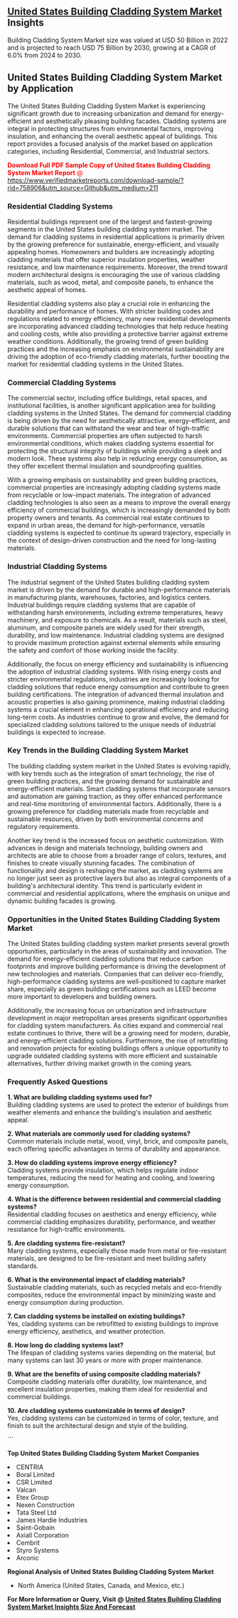 <h2><a href="https://www.verifiedmarketreports.com/download-sample/?rid=758906&amp;utm_source=Github&amp;utm_medium=211" target="_blank">United States Building Cladding System Market</a> Insights</h2><p>Building Cladding System Market size was valued at USD 50 Billion in 2022 and is projected to reach USD 75 Billion by 2030, growing at a CAGR of 6.0% from 2024 to 2030.</p><p><h2>United States Building Cladding System Market by Application</h2><p>The United States Building Cladding System Market is experiencing significant growth due to increasing urbanization and demand for energy-efficient and aesthetically pleasing building facades. Cladding systems are integral in protecting structures from environmental factors, improving insulation, and enhancing the overall aesthetic appeal of buildings. This report provides a focused analysis of the market based on application categories, including Residential, Commercial, and Industrial sectors. <p><span class=""><span style="color: #ff0000;"><strong>Download Full PDF Sample Copy of United States Building Cladding System Market Report</strong> @ </span><a href="https://www.verifiedmarketreports.com/download-sample/?rid=758906&amp;utm_source=Github&amp;utm_medium=211" target="_blank">https://www.verifiedmarketreports.com/download-sample/?rid=758906&amp;utm_source=Github&amp;utm_medium=211</a></span></p></p><h3>Residential Cladding Systems</h3><p>Residential buildings represent one of the largest and fastest-growing segments in the United States building cladding system market. The demand for cladding systems in residential applications is primarily driven by the growing preference for sustainable, energy-efficient, and visually appealing homes. Homeowners and builders are increasingly adopting cladding materials that offer superior insulation properties, weather resistance, and low maintenance requirements. Moreover, the trend toward modern architectural designs is encouraging the use of various cladding materials, such as wood, metal, and composite panels, to enhance the aesthetic appeal of homes.</p><p>Residential cladding systems also play a crucial role in enhancing the durability and performance of homes. With stricter building codes and regulations related to energy efficiency, many new residential developments are incorporating advanced cladding technologies that help reduce heating and cooling costs, while also providing a protective barrier against extreme weather conditions. Additionally, the growing trend of green building practices and the increasing emphasis on environmental sustainability are driving the adoption of eco-friendly cladding materials, further boosting the market for residential cladding systems in the United States.</p><h3>Commercial Cladding Systems</h3><p>The commercial sector, including office buildings, retail spaces, and institutional facilities, is another significant application area for building cladding systems in the United States. The demand for commercial cladding is being driven by the need for aesthetically attractive, energy-efficient, and durable solutions that can withstand the wear and tear of high-traffic environments. Commercial properties are often subjected to harsh environmental conditions, which makes cladding systems essential for protecting the structural integrity of buildings while providing a sleek and modern look. These systems also help in reducing energy consumption, as they offer excellent thermal insulation and soundproofing qualities.</p><p>With a growing emphasis on sustainability and green building practices, commercial properties are increasingly adopting cladding systems made from recyclable or low-impact materials. The integration of advanced cladding technologies is also seen as a means to improve the overall energy efficiency of commercial buildings, which is increasingly demanded by both property owners and tenants. As commercial real estate continues to expand in urban areas, the demand for high-performance, versatile cladding systems is expected to continue its upward trajectory, especially in the context of design-driven construction and the need for long-lasting materials.</p><h3>Industrial Cladding Systems</h3><p>The industrial segment of the United States building cladding system market is driven by the demand for durable and high-performance materials in manufacturing plants, warehouses, factories, and logistics centers. Industrial buildings require cladding systems that are capable of withstanding harsh environments, including extreme temperatures, heavy machinery, and exposure to chemicals. As a result, materials such as steel, aluminum, and composite panels are widely used for their strength, durability, and low maintenance. Industrial cladding systems are designed to provide maximum protection against external elements while ensuring the safety and comfort of those working inside the facility.</p><p>Additionally, the focus on energy efficiency and sustainability is influencing the adoption of industrial cladding systems. With rising energy costs and stricter environmental regulations, industries are increasingly looking for cladding solutions that reduce energy consumption and contribute to green building certifications. The integration of advanced thermal insulation and acoustic properties is also gaining prominence, making industrial cladding systems a crucial element in enhancing operational efficiency and reducing long-term costs. As industries continue to grow and evolve, the demand for specialized cladding solutions tailored to the unique needs of industrial buildings is expected to increase.</p><h3>Key Trends in the Building Cladding System Market</h3><p>The building cladding system market in the United States is evolving rapidly, with key trends such as the integration of smart technology, the rise of green building practices, and the growing demand for sustainable and energy-efficient materials. Smart cladding systems that incorporate sensors and automation are gaining traction, as they offer enhanced performance and real-time monitoring of environmental factors. Additionally, there is a growing preference for cladding materials made from recyclable and sustainable resources, driven by both environmental concerns and regulatory requirements.</p><p>Another key trend is the increased focus on aesthetic customization. With advances in design and materials technology, building owners and architects are able to choose from a broader range of colors, textures, and finishes to create visually stunning facades. The combination of functionality and design is reshaping the market, as cladding systems are no longer just seen as protective layers but also as integral components of a building's architectural identity. This trend is particularly evident in commercial and residential applications, where the emphasis on unique and dynamic building facades is growing.</p><h3>Opportunities in the United States Building Cladding System Market</h3><p>The United States building cladding system market presents several growth opportunities, particularly in the areas of sustainability and innovation. The demand for energy-efficient cladding solutions that reduce carbon footprints and improve building performance is driving the development of new technologies and materials. Companies that can deliver eco-friendly, high-performance cladding systems are well-positioned to capture market share, especially as green building certifications such as LEED become more important to developers and building owners.</p><p>Additionally, the increasing focus on urbanization and infrastructure development in major metropolitan areas presents significant opportunities for cladding system manufacturers. As cities expand and commercial real estate continues to thrive, there will be a growing need for modern, durable, and energy-efficient cladding solutions. Furthermore, the rise of retrofitting and renovation projects for existing buildings offers a unique opportunity to upgrade outdated cladding systems with more efficient and sustainable alternatives, further driving market growth in the coming years.</p><h3>Frequently Asked Questions</h3><p><strong>1. What are building cladding systems used for?</strong><br>Building cladding systems are used to protect the exterior of buildings from weather elements and enhance the building's insulation and aesthetic appeal.</p><p><strong>2. What materials are commonly used for cladding systems?</strong><br>Common materials include metal, wood, vinyl, brick, and composite panels, each offering specific advantages in terms of durability and appearance.</p><p><strong>3. How do cladding systems improve energy efficiency?</strong><br>Cladding systems provide insulation, which helps regulate indoor temperatures, reducing the need for heating and cooling, and lowering energy consumption.</p><p><strong>4. What is the difference between residential and commercial cladding systems?</strong><br>Residential cladding focuses on aesthetics and energy efficiency, while commercial cladding emphasizes durability, performance, and weather resistance for high-traffic environments.</p><p><strong>5. Are cladding systems fire-resistant?</strong><br>Many cladding systems, especially those made from metal or fire-resistant materials, are designed to be fire-resistant and meet building safety standards.</p><p><strong>6. What is the environmental impact of cladding materials?</strong><br>Sustainable cladding materials, such as recycled metals and eco-friendly composites, reduce the environmental impact by minimizing waste and energy consumption during production.</p><p><strong>7. Can cladding systems be installed on existing buildings?</strong><br>Yes, cladding systems can be retrofitted to existing buildings to improve energy efficiency, aesthetics, and weather protection.</p><p><strong>8. How long do cladding systems last?</strong><br>The lifespan of cladding systems varies depending on the material, but many systems can last 30 years or more with proper maintenance.</p><p><strong>9. What are the benefits of using composite cladding materials?</strong><br>Composite cladding materials offer durability, low maintenance, and excellent insulation properties, making them ideal for residential and commercial buildings.</p><p><strong>10. Are cladding systems customizable in terms of design?</strong><br>Yes, cladding systems can be customized in terms of color, texture, and finish to suit the architectural design and style of the building.</p>```</p><p><strong>Top United States Building Cladding System Market Companies</strong></p><div data-test-id=""><p><li>CENTRIA</li><li> Boral Limited</li><li> CSR Limited</li><li> Valcan</li><li> Etex Group</li><li> Nexen Construction</li><li> Tata Steel Ltd</li><li> James Hardie Industries</li><li> Saint-Gobain</li><li> Axiall Corporation</li><li> Cembrit</li><li> Styro Systems</li><li> Arconic</li></p><div><strong>Regional Analysis of&nbsp;United States Building Cladding System Market</strong></div><ul><li dir="ltr"><p dir="ltr">North America&nbsp;(United States, Canada, and Mexico, etc.)</p></li></ul><p><strong>For More Information or Query, Visit @&nbsp;</strong><strong><a href="https://www.verifiedmarketreports.com/product/building-cladding-system-market/?utm_source=Github&amp;utm_medium=211" target="_blank">United States Building Cladding System Market Insights Size And Forecast</a></strong></p></div>

